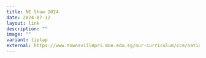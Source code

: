 ```yaml
---
title: NE Show 2024
date: 2024-07-12
layout: link
description: ""
image: ""
variant: tiptap
external: https://www.townsvillepri.moe.edu.sg/our-curriculum/cce/national-education
---
```

